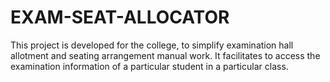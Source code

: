 # EXAM-SEAT-ALLOCATOR
This project is developed for the college, to simplify examination hall allotment and seating arrangement manual work. It facilitates to access the examination information of a particular student in a particular class.

